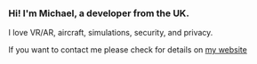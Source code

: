 ### Hi! I'm Michael, a developer from the UK.

I love VR/AR, aircraft, simulations, security, and privacy.

If you want to contact me please check for details on [my website](https://stokesdev.co.uk)